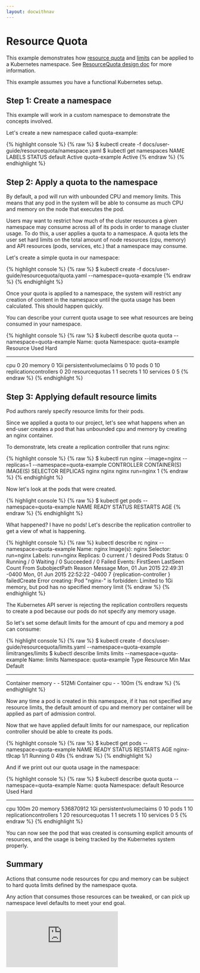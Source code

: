 ```yaml
---
layout: docwithnav
---
```

<!-- BEGIN MUNGE: UNVERSIONED_WARNING -->


<!-- END MUNGE: UNVERSIONED_WARNING -->
Resource Quota
========================================
This example demonstrates how [resource quota](../../admin/admission-controllers.html#resourcequota) and [limits](../../admin/admission-controllers.html#limitranger) can be applied to a Kubernetes namespace. See [ResourceQuota design doc](../../design/admission_control_resource_quota.html) for more information.

This example assumes you have a functional Kubernetes setup.

Step 1: Create a namespace
-----------------------------------------
This example will work in a custom namespace to demonstrate the concepts involved.

Let's create a new namespace called quota-example:

{% highlight console %}
{% raw %}
$ kubectl create -f docs/user-guide/resourcequota/namespace.yaml
$ kubectl get namespaces
NAME            LABELS             STATUS
default         <none>             Active
quota-example   <none>             Active
{% endraw %}
{% endhighlight %}

Step 2: Apply a quota to the namespace
-----------------------------------------
By default, a pod will run with unbounded CPU and memory limits.  This means that any pod in the
system will be able to consume as much CPU and memory on the node that executes the pod.

Users may want to restrict how much of the cluster resources a given namespace may consume
across all of its pods in order to manage cluster usage.  To do this, a user applies a quota to
a namespace.  A quota lets the user set hard limits on the total amount of node resources (cpu, memory)
and API resources (pods, services, etc.) that a namespace may consume.

Let's create a simple quota in our namespace:

{% highlight console %}
{% raw %}
$ kubectl create -f docs/user-guide/resourcequota/quota.yaml --namespace=quota-example
{% endraw %}
{% endhighlight %}

Once your quota is applied to a namespace, the system will restrict any creation of content
in the namespace until the quota usage has been calculated.  This should happen quickly.

You can describe your current quota usage to see what resources are being consumed in your
namespace.

{% highlight console %}
{% raw %}
$ kubectl describe quota quota --namespace=quota-example
Name:                   quota
Namespace:              quota-example
Resource                Used    Hard
--------                ----    ----
cpu                     0       20
memory                  0       1Gi
persistentvolumeclaims  0       10
pods                    0       10
replicationcontrollers  0       20
resourcequotas          1       1
secrets                 1       10
services                0       5
{% endraw %}
{% endhighlight %}

Step 3: Applying default resource limits
-----------------------------------------
Pod authors rarely specify resource limits for their pods.

Since we applied a quota to our project, let's see what happens when an end-user creates a pod that has unbounded
cpu and memory by creating an nginx container.

To demonstrate, lets create a replication controller that runs nginx:

{% highlight console %}
{% raw %}
$ kubectl run nginx --image=nginx --replicas=1 --namespace=quota-example
CONTROLLER   CONTAINER(S)   IMAGE(S)   SELECTOR    REPLICAS
nginx        nginx          nginx      run=nginx   1
{% endraw %}
{% endhighlight %}

Now let's look at the pods that were created.

{% highlight console %}
{% raw %}
$ kubectl get pods --namespace=quota-example
NAME      READY     STATUS    RESTARTS   AGE
{% endraw %}
{% endhighlight %}

What happened?  I have no pods!  Let's describe the replication controller to get a view of what is happening.

{% highlight console %}
{% raw %}
kubectl describe rc nginx --namespace=quota-example
Name:   nginx
Image(s): nginx
Selector: run=nginx
Labels:   run=nginx
Replicas: 0 current / 1 desired
Pods Status:  0 Running / 0 Waiting / 0 Succeeded / 0 Failed
Events:
  FirstSeen       LastSeen      Count From        SubobjectPath Reason    Message
  Mon, 01 Jun 2015 22:49:31 -0400 Mon, 01 Jun 2015 22:52:22 -0400 7 {replication-controller }     failedCreate  Error creating: Pod "nginx-" is forbidden: Limited to 1Gi memory, but pod has no specified memory limit
{% endraw %}
{% endhighlight %}

The Kubernetes API server is rejecting the replication controllers requests to create a pod because our pods
do not specify any memory usage.

So let's set some default limits for the amount of cpu and memory a pod can consume:

{% highlight console %}
{% raw %}
$ kubectl create -f docs/user-guide/resourcequota/limits.yaml --namespace=quota-example
limitranges/limits
$ kubectl describe limits limits --namespace=quota-example
Name:           limits
Namespace:      quota-example
Type            Resource        Min     Max     Default
----            --------        ---     ---     ---
Container       memory          -       -       512Mi
Container       cpu             -       -       100m
{% endraw %}
{% endhighlight %}

Now any time a pod is created in this namespace, if it has not specified any resource limits, the default
amount of cpu and memory per container will be applied as part of admission control.

Now that we have applied default limits for our namespace, our replication controller should be able to
create its pods.

{% highlight console %}
{% raw %}
$ kubectl get pods --namespace=quota-example
NAME          READY     STATUS    RESTARTS   AGE
nginx-t9cap   1/1       Running   0          49s
{% endraw %}
{% endhighlight %}

And if we print out our quota usage in the namespace:

{% highlight console %}
{% raw %}
$ kubectl describe quota quota --namespace=quota-example
Name:                   quota
Namespace:              default
Resource                Used            Hard
--------                ----            ----
cpu                     100m            20
memory                  536870912       1Gi
persistentvolumeclaims  0               10
pods                    1               10
replicationcontrollers  1               20
resourcequotas          1               1
secrets                 1               10
services                0               5
{% endraw %}
{% endhighlight %}

You can now see the pod that was created is consuming explicit amounts of resources, and the usage is being
tracked by the Kubernetes system properly.

Summary
----------------------------
Actions that consume node resources for cpu and memory can be subject to hard quota limits defined
by the namespace quota.

Any action that consumes those resources can be tweaked, or can pick up namespace level defaults to
meet your end goal.


<!-- BEGIN MUNGE: GENERATED_ANALYTICS -->
[![Analytics](https://kubernetes-site.appspot.com/UA-36037335-10/GitHub/docs/user-guide/resourcequota/README.md?pixel)]()
<!-- END MUNGE: GENERATED_ANALYTICS -->

